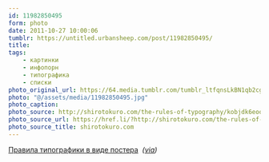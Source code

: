```yaml
---
id: 11982850495
form: photo
date: 2011-10-27 10:00:06
tumblr: https://untitled.urbansheep.com/post/11982850495/
title:
tags:
    - картинки
    - инфопорн
    - типографика
    - списки
photo_original_url: https://64.media.tumblr.com/tumblr_ltfqnsLkBN1qb2cg0o1_1280.jpg
photo: "@/assets/media/11982850495.jpg"
photo_caption:
photo_source: http://shirotokuro.com/the-rules-of-typography/kobjdk6eooujtzmfs2prrek6o1_1280/
photo_source_url: https://href.li/?http://shirotokuro.com/the-rules-of-typography/kobjdk6eooujtzmfs2prrek6o1_1280/
photo_source_title: shirotokuro.com
---
```


<p><a href="http://shirotokuro.com/the-rules-of-typography/kobjdk6eooujtzmfs2prrek6o1_1280/">Правила типографики в виде постера</a>&nbsp; <em>(<a href="http://curiositycounts.com/post/11745438686">via</a>)</em></p>
